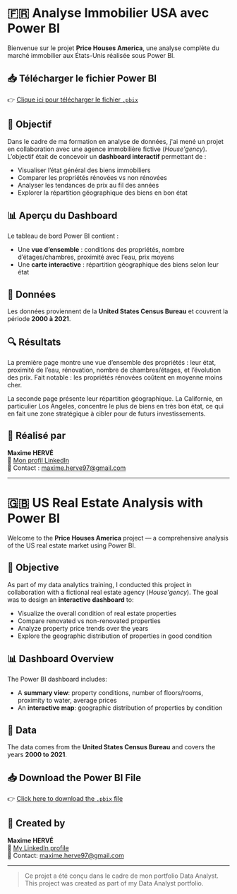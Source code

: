 # 🇫🇷 Analyse Immobilier USA avec Power BI

Bienvenue sur le projet **Price Houses America**, une analyse complète du marché immobilier aux États-Unis réalisée sous Power BI.

## 📥 Télécharger le fichier Power BI

👉 [Clique ici pour télécharger le fichier `.pbix`](./Project_price_houses.pbix)

## 🎯 Objectif

Dans le cadre de ma formation en analyse de données, j'ai mené un projet en collaboration avec une agence immobilière fictive (*House'gency*). L’objectif était de concevoir un **dashboard interactif** permettant de :

- Visualiser l’état général des biens immobiliers  
- Comparer les propriétés rénovées vs non rénovées  
- Analyser les tendances de prix au fil des années  
- Explorer la répartition géographique des biens en bon état  

## 📊 Aperçu du Dashboard

Le tableau de bord Power BI contient :

- Une **vue d’ensemble** : conditions des propriétés, nombre d’étages/chambres, proximité avec l’eau, prix moyens  
- Une **carte interactive** : répartition géographique des biens selon leur état  

## 📁 Données

Les données proviennent de la **United States Census Bureau** et couvrent la période **2000 à 2021**.

## 🔍 Résultats

La première page montre une vue d’ensemble des propriétés : leur état, proximité de l’eau, rénovation, nombre de chambres/étages, et l’évolution des prix. Fait notable : les propriétés rénovées coûtent en moyenne moins cher.

La seconde page présente leur répartition géographique. La Californie, en particulier Los Angeles, concentre le plus de biens en très bon état, ce qui en fait une zone stratégique à cibler pour de futurs investissements.

## 💼 Réalisé par

**Maxime HERVÉ**  
📎 [Mon profil LinkedIn](https://www.linkedin.com/in/maxime-herve-05925a144/)  
📧 Contact : maxime.herve97@gmail.com

---

# 🇬🇧 US Real Estate Analysis with Power BI

Welcome to the **Price Houses America** project — a comprehensive analysis of the US real estate market using Power BI.

## 🎯 Objective

As part of my data analytics training, I conducted this project in collaboration with a fictional real estate agency (*House'gency*). The goal was to design an **interactive dashboard** to:

- Visualize the overall condition of real estate properties  
- Compare renovated vs non-renovated properties  
- Analyze property price trends over the years  
- Explore the geographic distribution of properties in good condition  

## 📊 Dashboard Overview

The Power BI dashboard includes:

- A **summary view**: property conditions, number of floors/rooms, proximity to water, average prices  
- An **interactive map**: geographic distribution of properties by condition  

## 📁 Data

The data comes from the **United States Census Bureau** and covers the years **2000 to 2021**.

## 📥 Download the Power BI File

👉 [Click here to download the `.pbix` file](./Project_price_houses.pbix)

## 💼 Created by

**Maxime HERVÉ**  
📎 [My LinkedIn profile](https://www.linkedin.com/in/maxime-herve-05925a144/)  
📧 Contact: maxime.herve97@gmail.com

---

> Ce projet a été conçu dans le cadre de mon portfolio Data Analyst.  
> This project was created as part of my Data Analyst portfolio.
